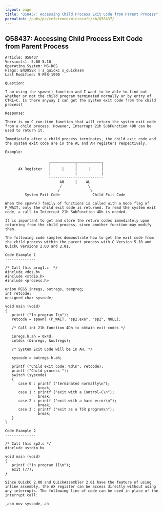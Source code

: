 ```yaml
---
layout: page
title: "Q58437: Accessing Child Process Exit Code from Parent Process"
permalink: /pubs/pc/reference/microsoft/kb/Q58437/
---
```


## Q58437: Accessing Child Process Exit Code from Parent Process

	Article: Q58437
	Version(s): 5.00 5.10
	Operating System: MS-DOS
	Flags: ENDUSER | s_quickc s_quickasm
	Last Modified: 9-FEB-1990
	
	Question:
	
	I am using the spawn() function and I want to be able to find out
	whether or not the child program terminated normally or by entry of
	CTRL+C. Is there anyway I can get the system exit code from the child
	process?
	
	Response:
	
	There is no C run-time function that will return the system exit code
	from a child process. However, Interrupt 21h SubFunction 4Dh can be
	used to return it.
	
	Immediately after a child process terminates, the child exit code and
	the system exit code are in the AL and AH registers respectively.
	
	Example:
	
	                    _________________________
	                    |           |           |
	      AX Register   |     |     |     |     |
	                    |           |           |
	                    -------------------------
	                         AH     |    AL
	                         /            \
	                        /              \
	         System Exit Code               Child Exit Code
	
	When the spawn() family of functions is called with a mode flag of
	P_WAIT, only the child exit code is returned. To read the system exit
	code, a call to Interrupt 21h SubFunction 4Dh is needed.
	
	It is important to get and store the return codes immediately upon
	returning from the child process, since another function may modify
	them.
	
	The following code samples demonstrate how to get the exit code from
	the child process within the parent process with C Version 5.10 and
	QuickC Versions 2.00 and 2.01.
	
	Code Example 1
	--------------
	
	/* Call this prog1.c  */
	#include <dos.h>
	#include <stdio.h>
	#include <process.h>
	
	union REGS inregs, outregs, tempreg;
	int retcode;
	unsigned char syscode;
	
	void main (void)
	{
	   printf ("In program I\n");
	   retcode = spawnl (P_WAIT, "sp2.exe", "sp2", NULL);
	
	   /* Call int 21h function 4Dh to obtain exit codes */
	
	   inregs.h.ah = 0x4d;
	   intdos (&inregs, &outregs);
	
	   /* System Exit Code will be in AH. */
	
	   syscode = outregs.h.ah;
	
	   printf ("Child exit code: %d\n", retcode);
	   printf ("Child process ");
	   switch (syscode)
	   {
	      case 0 : printf ("terminated normally\n");
	               break;
	      case 1 : printf ("exit with a Control-C\n");
	               break;
	      case 2 : printf ("exit with a hard error\n");
	               break;
	      case 3 : printf ("exit as a TSR program\n");
	               break;
	   }
	}
	
	Code Example 2
	--------------
	
	/* Call this sp2.c */
	#include <stdio.h>
	
	void main (void)
	{
	   printf ("In program II\n");
	   exit (77);
	}
	
	Since QuickC 2.00 and QuickAssembler 2.01 have the feature of using
	inline assembly, the AX register can be access directly without using
	any interrupts. The following line of code can be used in place of the
	interrupt call:
	
	_asm mov syscode, ah
